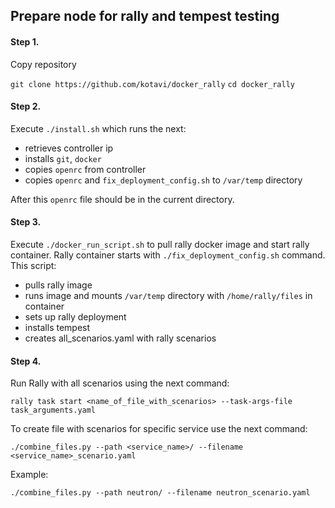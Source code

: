 ## Prepare node for rally and tempest testing

#### Step 1.

Copy repository

``git clone https://github.com/kotavi/docker_rally``
``cd docker_rally``

#### Step 2.

Execute ``./install.sh`` which runs the next:
 - retrieves controller ip
 - installs `git`, `docker`
 - copies `openrc` from controller 
 - copies `openrc` and `fix_deployment_config.sh` to `/var/temp` directory

After this `openrc` file should be in the current directory.

#### Step 3.

Execute ``./docker_run_script.sh`` to pull rally docker image and start rally container.
Rally container starts with ``./fix_deployment_config.sh`` command.
This script:
 - pulls rally image
 - runs image and mounts `/var/temp` directory with `/home/rally/files` in container
 - sets up rally deployment
 - installs tempest
 - creates all_scenarios.yaml with rally scenarios

#### Step 4.

Run Rally with all scenarios using  the next command:

``rally task start <name_of_file_with_scenarios> --task-args-file task_arguments.yaml``

To create file with scenarios for specific service use the next command:

``./combine_files.py --path <service_name>/ --filename <service_name>_scenario.yaml``

Example:

``./combine_files.py --path neutron/ --filename neutron_scenario.yaml``

